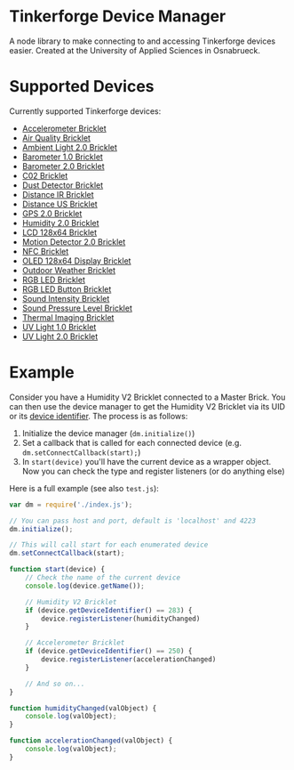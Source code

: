 # Tinkerforge Device Manager
A node library to make connecting to and accessing Tinkerforge devices easier. Created at the University of Applied Sciences in Osnabrueck.

# Supported Devices
Currently supported Tinkerforge devices:

- [Accelerometer Bricklet](https://www.tinkerforge.com/de/doc/Hardware/Bricklets/Accelerometer.html)
- [Air Quality Bricklet](https://www.tinkerforge.com/de/doc/Hardware/Bricklets/Air_Quality.html)
- [Ambient Light 2.0 Bricklet](https://www.tinkerforge.com/de/doc/Hardware/Bricklets/Ambient_Light_V2.html)
- [Barometer 1.0 Bricklet](https://www.tinkerforge.com/de/doc/Hardware/Bricklets/Barometer.html#barometer-bricklet)
- [Barometer 2.0 Bricklet](https://www.tinkerforge.com/de/doc/Hardware/Bricklets/Barometer_V2.html)
- [C02 Bricklet](https://www.tinkerforge.com/de/doc/Hardware/Bricklets/CO2.html)
- [Dust Detector Bricklet](https://www.tinkerforge.com/de/doc/Hardware/Bricklets/Dust_Detector.html)
- [Distance IR Bricklet](https://www.tinkerforge.com/de/doc/Hardware/Bricklets/Distance_IR.html)
- [Distance US Bricklet](https://www.tinkerforge.com/de/doc/Hardware/Bricklets/Distance_US.html)
- [GPS 2.0 Bricklet](https://www.tinkerforge.com/de/doc/Hardware/Bricklets/GPS_V2.html)
- [Humidity 2.0 Bricklet](https://www.tinkerforge.com/de/doc/Hardware/Bricklets/Humidity_V2.html)
- [LCD 128x64 Bricklet](https://www.tinkerforge.com/de/doc/Hardware/Bricklets/LCD_128x64.html)
- [Motion Detector 2.0 Bricklet](https://www.tinkerforge.com/de/doc/Hardware/Bricklets/Motion_Detector_V2.html)
- [NFC Bricklet](https://www.tinkerforge.com/de/doc/Hardware/Bricklets/NFC.html)
- [OLED 128x64 Display Bricklet](https://www.tinkerforge.com/de/doc/Hardware/Bricklets/OLED_128x64.html)
- [Outdoor Weather Bricklet](https://www.tinkerforge.com/de/doc/Hardware/Bricklets/Outdoor_Weather.html)
- [RGB LED Bricklet](https://www.tinkerforge.com/de/doc/Hardware/Bricklets/RGB_LED.html)
- [RGB LED Button Bricklet](https://www.tinkerforge.com/de/doc/Hardware/Bricklets/RGB_LED_Button.html)
- [Sound Intensity Bricklet](https://www.tinkerforge.com/de/doc/Hardware/Bricklets/Sound_Intensity.html)
- [Sound Pressure Level Bricklet](https://www.tinkerforge.com/de/doc/Hardware/Bricklets/Sound_Pressure_Level.html)
- [Thermal Imaging Bricklet](https://www.tinkerforge.com/de/doc/Hardware/Bricklets/Thermal_Imaging.html)
- [UV Light 1.0 Bricklet](https://www.tinkerforge.com/de/doc/Hardware/Bricklets/UV_Light.html)
- [UV Light 2.0 Bricklet](https://www.tinkerforge.com/de/doc/Hardware/Bricklets/UV_Light_V2.html)

# Example
Consider you have a Humidity V2 Bricklet connected to a Master Brick. You can then use the device manager to get the Humidity V2 Bricklet via its UID or its [device identifier](https://www.tinkerforge.com/de/doc/Software/Device_Identifier.html). The process is as follows:

1. Initialize the device manager (`dm.initialize()`)
2. Set a callback that is called for each connected device (e.g. `dm.setConnectCallback(start);`)
3. In `start(device)` you'll have the current device as a wrapper object. Now you can check the type and register listeners (or do anything else)

Here is a full example (see also `test.js`):

```js
var dm = require('./index.js');

// You can pass host and port, default is 'localhost' and 4223
dm.initialize();

// This will call start for each enumerated device
dm.setConnectCallback(start);

function start(device) {
    // Check the name of the current device
    console.log(device.getName());

    // Humidity V2 Bricklet
    if (device.getDeviceIdentifier() == 283) {
        device.registerListener(humidityChanged)
    }

    // Accelerometer Bricklet
    if (device.getDeviceIdentifier() == 250) {
        device.registerListener(accelerationChanged)
    }

    // And so on...
}

function humidityChanged(valObject) {
    console.log(valObject);
}

function accelerationChanged(valObject) {
    console.log(valObject);
}
```